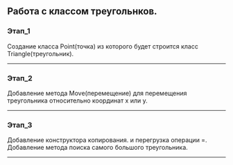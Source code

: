 ## Работа с классом треугольнков.

### Этап_1

Создание класса Point(точка) из которого
будет строится класс Triangle(треугольник).

---

### Этап_2
Добавление метода Move(перемещение) для
перемещения треугольника относительно
координат x или y.

---


### Этап_3
Добавление конструктора копирования.
и перегрузка операции =.
Добавление метода поиска самого
большого треугольника.

---
